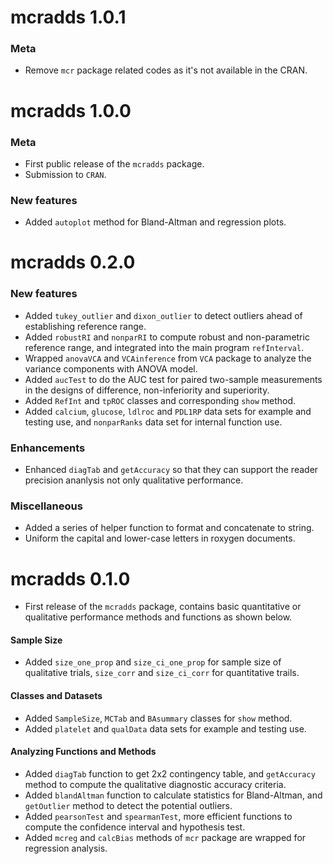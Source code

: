 # mcradds 1.0.1

### Meta
* Remove `mcr` package related codes as it's not available in the CRAN.

# mcradds 1.0.0

### Meta
* First public release of the `mcradds` package.
* Submission to `CRAN`.

### New features
* Added `autoplot` method for Bland-Altman and regression plots.


# mcradds 0.2.0

### New features
* Added `tukey_outlier` and `dixon_outlier` to detect outliers ahead of establishing reference range.
* Added `robustRI` and `nonparRI` to compute robust and non-parametric reference range, and integrated into the main program `refInterval`.
* Wrapped `anovaVCA` and `VCAinference` from `VCA` package to analyze the variance components with ANOVA model.
* Added `aucTest` to do the AUC test for paired two-sample measurements in the designs of difference, non-inferiority and superiority.
* Added `RefInt` and `tpROC` classes and corresponding `show` method.
* Added `calcium`, `glucose`, `ldlroc` and `PDL1RP` data sets for example and testing use, and `nonparRanks` data set for internal function use.

### Enhancements
* Enhanced `diagTab` and `getAccuracy` so that they can support the reader precision ananlysis not only qualitative performance.

### Miscellaneous
* Added a series of helper function to format and concatenate to string.
* Uniform the capital and lower-case letters in roxygen documents.


# mcradds 0.1.0
* First release of the `mcradds` package, contains basic quantitative or qualitative performance methods and functions as shown below.

#### Sample Size
* Added `size_one_prop` and `size_ci_one_prop` for sample size of qualitative trials, `size_corr` and `size_ci_corr` for quantitative trails.

#### Classes and Datasets
* Added `SampleSize`, `MCTab` and `BAsummary` classes for `show` method.
* Added `platelet` and `qualData` data sets for example and testing use.

#### Analyzing Functions and Methods
* Added `diagTab` function to get 2x2 contingency table, and `getAccuracy` method to compute the qualitative diagnostic accuracy criteria.
* Added `blandAltman` function to calculate statistics for Bland-Altman, and `getOutlier` method to detect the potential outliers.
* Added `pearsonTest` and `spearmanTest`, more efficient functions to compute the confidence interval and hypothesis test.
* Added `mcreg` and `calcBias` methods of `mcr` package are wrapped for regression analysis.
